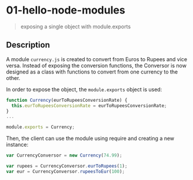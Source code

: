 # 01-hello-node-modules
> exposing a single object with module.exports

## Description
A module `currency.js` is created to convert from Euros to Rupees and vice versa. Instead of exposing the conversion functions, the Conversor is now designed as a class with functions to convert from one currency to the other.

In order to expose the object, the `module.exports` object is used:
```javascript
function Currency(eurToRupeesConversionRate) {
  this.eurToRupeesConversionRate = eurToRupeesConversionRate;
}
...

module.exports = Currency;
```


Then, the client can use the module using require and creating a new instance:

```javascript
var CurrencyConversor = new Currency(74.99);

var rupees = CurrencyConversor.eurToRupees(1);
var eur = CurrencyConversor.rupeesToEur(100);
```

